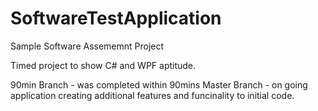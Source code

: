 # SoftwareTestApplication
Sample Software Assememnt Project

Timed project to show C# and WPF aptitude. 

90min Branch - was completed within 90mins
Master Branch - on going application creating additional features and funcinality to initial code. 
